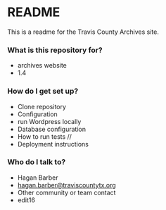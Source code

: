 # README

This is a readme for the Travis County Archives site.

### What is this repository for?

- archives website
- 1.4

### How do I get set up?

- Clone repository
- Configuration
- run Wordpress locally
- Database configuration
- How to run tests //
- Deployment instructions

### Who do I talk to?

- Hagan Barber
- hagan.barber@traviscountytx.org
- Other community or team contact
- edit16
